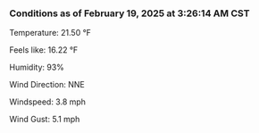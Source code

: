### Conditions as of February 19, 2025 at 3:26:14 AM CST 

Temperature: 21.50 &deg;F

Feels like: 16.22 &deg;F

Humidity: 93%

Wind Direction: NNE

Windspeed: 3.8 mph

Wind Gust: 5.1 mph

